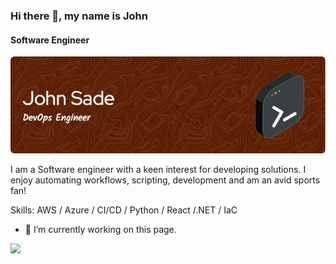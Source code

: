 ### Hi there 👋, my name is John
#### Software Engineer
![Header](./github-header-image-2.png)

I am a Software engineer with a keen interest for developing solutions. I enjoy automating workflows, scripting, development and am an avid sports fan!

Skills: AWS / Azure / CI/CD / Python / React /.NET / IaC 
- 🔭 I’m currently working on this page.

![](https://komarev.com/ghpvc/?username=Sade10k&color=green)
